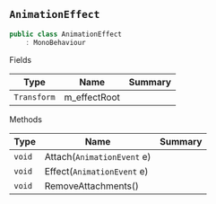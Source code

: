## `AnimationEffect`

```csharp
public class AnimationEffect
    : MonoBehaviour

```

Fields

| Type | Name | Summary | 
| --- | --- | --- | 
| `Transform` | m_effectRoot |  | 


Methods

| Type | Name | Summary | 
| --- | --- | --- | 
| `void` | Attach(`AnimationEvent` e) |  | 
| `void` | Effect(`AnimationEvent` e) |  | 
| `void` | RemoveAttachments() |  | 


